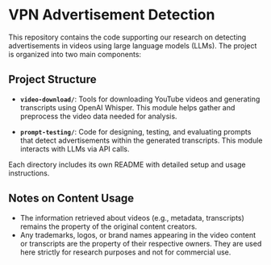 # VPN Advertisement Detection

This repository contains the code supporting our research on detecting advertisements in videos using large language models (LLMs). The project is organized into two main components:

## Project Structure

- **`video-download/`**: Tools for downloading YouTube videos and generating transcripts using OpenAI Whisper. This module helps gather and preprocess the video data needed for analysis.

- **`prompt-testing/`**: Code for designing, testing, and evaluating prompts that detect advertisements within the generated transcripts. This module interacts with LLMs via API calls.

Each directory includes its own README with detailed setup and usage instructions.

## Notes on Content Usage
- The information retrieved about videos (e.g., metadata, transcripts) remains the property of the original content creators.
- Any trademarks, logos, or brand names appearing in the video content or transcripts are the property of their respective owners. They are used here strictly for research purposes and not for commercial use.

